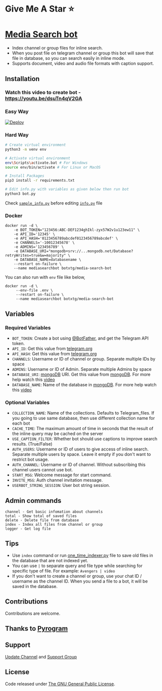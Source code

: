 # Give Me A Star ⭐

# [Media Search bot](https://github.com/ScripterSaurav/telegram-movie-search-bot)

* Index channel or group files for inline search.
* When you post file on telegram channel or group this bot will save that file in database, so you can search easily in inline mode.
* Supports document, video and audio file formats with caption support.

## Installation

### Watch this video to create bot - https://youtu.be/dsuTn4qV2GA
### Easy Way
[![Deploy](https://www.herokucdn.com/deploy/button.svg)](https://heroku.com/deploy)


### Hard Way
```bash
# Create virtual environment
python3 -m venv env

# Activate virtual environment
env\Scripts\activate.bat # For Windows
source env/bin/activate # For Linux or MacOS

# Install Packages
pip3 install -r requirements.txt

# Edit info.py with variables as given below then run bot
python3 bot.py
```
Check [`sample_info.py`](sample_info.py) before editing [`info.py`](info.py) file

### Docker
```
docker run -d \
    -e BOT_TOKEN="123456:ABC-DEF1234ghIkl-zyx57W2v1u123ew11" \
    -e API_ID='12345' \
    -e API_HASH='0123456789abcdef0123456789abcdef' \
    -e CHANNELS='-10012345678' \
    -e ADMINS='123456789' \
    -e DATABASE_URI="mongodb+srv://...mongodb.net/Database?retryWrites=true&w=majority" \
    -e DATABASE_NAME=databasename \
    --restart on-failure \
    --name mediasearchbot botxtg/media-search-bot
```
You can also run with `env` file like below,
```
docker run -d \ 
     --env-file .env \
     --restart on-failure \
     --name mediasearchbot botxtg/media-search-bot
```

## Variables
### Required Variables
* `BOT_TOKEN`: Create a bot using [@BotFather](https://telegram.dog/BotFather), and get the Telegram API token.
* `API_ID`: Get this value from [telegram.org](https://my.telegram.org/apps)
* `API_HASH`: Get this value from [telegram.org](https://my.telegram.org/apps)
* `CHANNELS`: Username or ID of channel or group. Separate multiple IDs by space
* `ADMINS`: Username or ID of Admin. Separate multiple Admins by space
* `DATABASE_URI`: [mongoDB](https://www.mongodb.com) URI. Get this value from [mongoDB](https://www.mongodb.com). For more help watch this [video](https://youtu.be/dsuTn4qV2GA)
* `DATABASE_NAME`: Name of the database in [mongoDB](https://www.mongodb.com). For more help watch this [video](https://youtu.be/dsuTn4qV2GA)

### Optional Variables
* `COLLECTION_NAME`: Name of the collections. Defaults to Telegram_files. If you going to use same database, then use different collection name for each bot
* `CACHE_TIME`: The maximum amount of time in seconds that the result of the inline query may be cached on the server
* `USE_CAPTION_FILTER`: Whether bot should use captions to improve search results. (True/False)
* `AUTH_USERS`: Username or ID of users to give access of inline search. Separate multiple users by space. Leave it empty if you don't want to restrict bot usage.
* `AUTH_CHANNEL`: Username or ID of channel. Without subscribing this channel users cannot use bot.
* `START_MSG`: Welcome message for start command.
* `INVITE_MSG`: Auth channel invitation message.
* `USERBOT_STRING_SESSION`: User bot string session.
## Admin commands
```
channel - Get basic infomation about channels
total - Show total of saved files
delete - Delete file from database
index - Index all files from channel or group
logger - Get log file
```

## Tips
* Use `index` command or run [one_time_indexer.py](one_time_indexer.py) file to save old files in the database that are not indexed yet.
* You can use `|` to separate query and file type while searching for specific type of file. For example: `Avengers | video`
* If you don't want to create a channel or group, use your chat ID / username as the channel ID. When you send a file to a bot, it will be saved in the database.

## Contributions
Contributions are welcome.

## Thanks to [Pyrogram](https://github.com/pyrogram/pyrogram)

## Support
[Update Channel](https://t.me/botxupdates) and [Support Group](https://t.me/webcoderhub)

## License
Code released under [The GNU General Public License](LICENSE).

